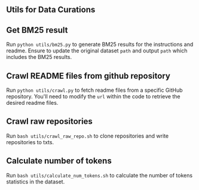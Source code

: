 ## Utils for Data Curations

## Get BM25 result

Run `python utils/bm25.py` to generate BM25 results for the instructions and readme. Ensure to update the original dataset `path` and output `path` which includes the BM25 results.

## Crawl README files from github repository

Run `python utils/crawl.py` to fetch readme files from a specific GitHub repository. You'll need to modify the `url` within the code to retrieve the desired readme files.

## Crawl raw repositories
Run `bash utils/crawl_raw_repo.sh` to clone repositories and write repositories to txts.

## Calculate number of tokens
Run `bash utils/calculate_num_tokens.sh` to calculate the number of tokens statistics in the dataset.
